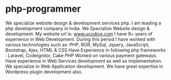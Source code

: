 # php-programmer
We specialize website design &amp; development services php.  I am leading a php development company in India. We Specialize Website design &amp; development.  My website url is: www.ucodice.com  I have 9+ years of experience in Web Development. During this period I have worked with various technologies such as:  PHP, ROR, MySql, Jquery, JavaScript, Bootstrap, Ajax, HTML &amp; CSS  Have Experience in following php frameworks : Laravel, Codeignitor, Cake PHP  Worked on various payment gateways.  Have experience in Web Services development as well as implementation.  We specialize in Web Application development.  We have great expertise in Wordpress plugin development also.

